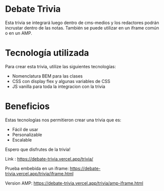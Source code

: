 # Debate Trivia

Esta trivia se integrará luego dentro de cms-medios y los redactores podrán incrustar dentro de las notas. También se puede utilizar en un iframe común o en un AMP.

# Tecnología utilizada

Para crear esta trivia, utilize las siguientes tecnologías:

- Nomenclatura BEM para las clases
- CSS con display flex y algunas variables de CSS
- JS vanilla para toda la integracion con la trivia

# Beneficios

Estas tecnologías nos permitieron crear una trivia que es:

- Fácil de usar
- Personalizable
- Escalable

Espero que disfrutes de la trivia!

Link :
https://debate-trivia.vercel.app/trivia/

Prueba embebida en un iframe:
https://debate-trivia.vercel.app/trivia/iframe.html

Version AMP:
https://debate-trivia.vercel.app/trivia/amp-iframe.html
